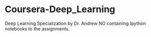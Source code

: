 # Coursera-Deep_Learning
Deep Learning Specialization by Dr. Andrew NG containing Ipython notebooks to the assignments.
